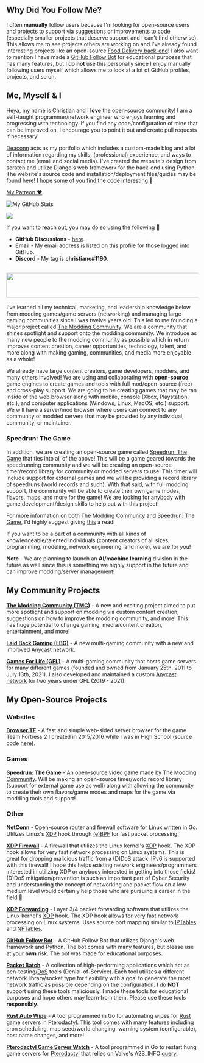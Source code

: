 ## Why Did You Follow Me?
I often **manually** follow users because I'm looking for open-source users and projects to support via suggestions or improvements to code (especially smaller projects that deserve support and I can't find otherwise). This allows me to see projects others are working on and I've already found interesting projects like an open-source [Food Delivery back-end](https://github.com/Crunch-Garage/food-delivery)! I also want to mention I have made a [GitHub Follow Bot](https://github.com/gamemann/GitHub-Follow-Bot) for educational purposes that has many features, but I do **not** use this personally since I enjoy manually following users myself which allows me to look at a lot of GitHub profiles, projects, and so on.

## Me, Myself & I
Heya, my name is Christian and I **love** the open-source community! I am a self-taught programmer/network engineer who enjoys learning and progressing with technology. If you find any code/configuration of mine that can be improved on, I encourage you to point it out and create pull requests if necessary!

[Deaconn](https://deaconn.net/) acts as my portfolio which includes a custom-made blog and a lot of information regarding my skills, (professional) experience, and ways to contact me (email and social media). I've created the website's design from scratch and utilize Django's web framework for the back-end using Python. The website's source code and installation/deployment files/guides may be found [here](https://github.com/Deaconn-net)! I hope some of you find the code interesting 🙂

[My Patreon ❤️](https://www.patreon.com/cdeacon/)

![My GitHub Stats](https://github-readme-stats.vercel.app/api?username=gamemann&show_icons=true&theme=blue-green&count_private=true&include_all_commits=true&border_color=001F1E&text_color=09d672&icon_color=00C2C2&title_color=00F1E9&custom_title=My%20Stats)

![](https://komarev.com/ghpvc/?username=gamemann&label=Views&color=116262)

If you want to reach out, you may do so using the following 🙂
* **GitHub Discussions** - [here](https://github.com/gamemann/gamemann/discussions/categories/reach-out).
* **Email** - My email address is listed on this profile for those logged into GitHub.
* **Discord** - My tag is **christiano#1190**.

## <a href="https://moddingcommunity.com/" target="_blank"><img src="https://user-images.githubusercontent.com/6509565/188262424-ff26c377-d85e-4922-9ba2-dae15d83c39e.png" data-canonical-src="https://user-images.githubusercontent.com/6509565/188262424-ff26c377-d85e-4922-9ba2-dae15d83c39e.png" width="600" height="65" /></a>

I've learned all my technical, marketing, and leadership knowledge below from modding games/game servers (networking) and managing large gaming communities since I was twelve years old. This led to me founding a major project called [The Modding Community](https://moddingcommunity.com/). We are a community that shines spotlight and support onto the modding community. We introduce as many new people to the modding community as possible which in return improves content creation, career opportunities, technology, talent, and more along with making gaming, communities, and media more enjoyable as a whole!

We already have large content creators, game developers, modders, and many others involved! We are using and collaborating with **open-source** game engines to create games and tools with full mod/open-source (free) and cross-play support. We are going to be creating games that may be ran inside of the web browser along with mobile,  console (Xbox, Playstation, etc.), and computer applications (Windows, Linux, MacOS, etc.) support. We will have a server/mod browser where users can connect to any community or modded servers that may be provided by any individual, community, or maintainer.

### Speedrun: The Game
In addition, we are creating an open-source game called [Speedrun: The Game](https://github.com/speedruntg) that ties into all of the above! This will be a game geared towards the speedrunning community and we will be creating an open-source timer/record library for community or modded servers to use! This timer will include support for external games and we will be providing a record library of speedruns (world records and such). With that said, with full modding support, the community will be able to create their own game modes, flavors, maps, and more for the game! We are looking for anybody with game development/design skills to help out with this project!

For more information on both [The Modding Community](https://moddingcommunity.com/) and [Speedrun: The Game](https://github.com/speedruntg), I'd highly suggest giving [this](https://moddingcommunity.com/about) a read!

If you want to be a part of a community with all kinds of knowledgeable/talented individuals (content creators of all sizes, programming, modeling, network engineering, and more), we are for you!

**Note** - We are planning to launch an **AI/machine learning** division in the future as well since this is something we highly support in the future and can improve modding/server management!

## My Community Projects
**[The Modding Community (TMC)](https://moddingcommunity.com/)** - A new and exciting project aimed to put more spotlight and support on modding via custom content creation, suggestions on how to improve the modding community, and more! This has huge potential to change gaming, media/content creation, entertainment, and more!

**[Laid Back Gaming (LBG)](https://lbgaming.co/)** - A new multi-gaming community with a new and improved [Anycast](https://www.cloudflare.com/learning/cdn/glossary/anycast-network/) network.

**[Games For Life (GFL)](https://GFLClan.com/)** - A multi-gaming community that hosts game servers for many different games (founded and owned from January 25th, 2011 to July 13th, 2021). I also developed and maintained a custom [Anycast](https://www.cloudflare.com/learning/cdn/glossary/anycast-network/) [network](https://gflclan.com/forum/959-gfls-network/) for two years under GFL (2019 - 2021).

## My Open-Source Projects
### Websites
**[Browser.TF](https://Browser.tf/)** - A fast and simple web-sided server browser for the game Team Fortress 2 I created in 2015/2016 while I was in High School (source code [here](https://github.com/gamemann/Browser.TF)).

### Games
**[Speedrun: The Game](https://github.com/speedruntg)** - An open-source video game made by [The Modding Community](https://moddingcommunity.com/). Will be making an open-source timer/world record library (support for external game use as well) along with allowing the community to create their own flavors/game modes and maps for the game via modding tools and support!

### Other
**[NetConn](https://github.com/Deaconn-net/NetConn)** - Open-source router and firewall software for Linux written in Go. Utilizes Linux's [XDP](https://www.iovisor.org/technology/xdp) hook through [(e)BPF](https://ebpf.io/) for fast packet processing.

**[XDP Firewall](https://github.com/gamemann/XDP-Firewall)** - A firewall that utilizes the Linux kernel's [XDP](https://www.iovisor.org/technology/xdp) hook. The XDP hook allows for very fast network processing on Linux systems. This is great for dropping malicious traffic from a (D)DoS attack. IPv6 is supported with this firewall! I hope this helps existing network engineers/programmers interested in utilizing XDP or anybody interested in getting into those fields! (D)DoS mitigation/prevention is such an important part of Cyber Security and understanding the concept of networking and packet flow on a low-medium level would certainly help those who are pursuing a career in the field 🙂

**[XDP Forwarding](https://github.com/gamemann/XDP-Forwarding)** - Layer 3/4 packet forwarding software that utilizes the Linux kernel's [XDP](https://www.iovisor.org/technology/xdp) hook. The XDP hook allows for very fast network processing on Linux systems. Uses source port mapping similar to [IPTables](https://linux.die.net/man/8/iptables) and [NFTables](https://wiki.nftables.org/wiki-nftables/index.php/Main_Page).

**[GitHub Follow Bot](https://github.com/gamemann/GitHub-Follower-Bot)** - A GitHub Follow Bot that utilizes Django's web framework and Python. The bot comes with many features, but please use at your **own** risk. The bot was made for educational purposes.

**[Packet Batch](https://github.com/Packet-Batch)** - A collection of high-performing applications which act as pen-testing/[DoS](https://www.cloudflare.com/learning/ddos/glossary/denial-of-service/) tools (Denial-of-Service). Each tool utilizes a different network library/socket type for flexibility with a goal to generate the most network traffic as possible depending on the configuration. I do **NOT** support using these tools maliciously. I made these tools for educational purposes and hope others may learn from them. Please use these tools **responsibly**.

**[Rust Auto Wipe](https://github.com/gamemann/Rust-Auto-Wipe)** - A tool programmed in Go for automating wipes for [Rust](https://store.steampowered.com/agecheck/app/252490/) game servers in [Pterodactyl](https://pterodactyl.io/). This tool comes with many features including cron scheduling, map seed/world changing, warning system (configurable), host name changes, and more!

**[Pterodactyl Game Server Watch](https://github.com/gamemann/Pterodactyl-Game-Server-Watch)** - A tool programmed in Go to restart hung game servers for [Pterodactyl](https://pterodactyl.io/) that relies on Valve's A2S_INFO [query](https://developer.valvesoftware.com/wiki/Server_queries#A2S_INFO).
